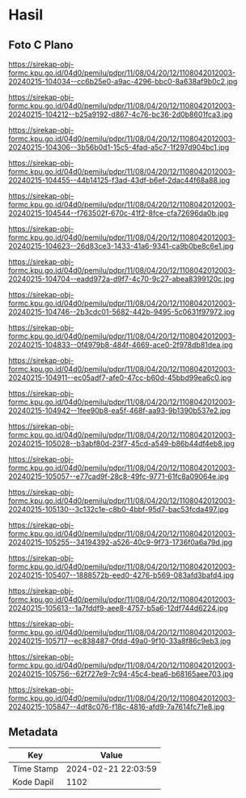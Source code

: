 # Hasil

## Foto C Plano

https://sirekap-obj-formc.kpu.go.id/04d0/pemilu/pdpr/11/08/04/20/12/1108042012003-20240215-104034--cc6b25e0-a9ac-4296-bbc0-8a638af9b0c2.jpg

https://sirekap-obj-formc.kpu.go.id/04d0/pemilu/pdpr/11/08/04/20/12/1108042012003-20240215-104212--b25a9192-d867-4c76-bc36-2d0b8601fca3.jpg

https://sirekap-obj-formc.kpu.go.id/04d0/pemilu/pdpr/11/08/04/20/12/1108042012003-20240215-104306--3b56b0d1-15c5-4fad-a5c7-1f297d904bc1.jpg

https://sirekap-obj-formc.kpu.go.id/04d0/pemilu/pdpr/11/08/04/20/12/1108042012003-20240215-104455--44b14125-f3ad-43df-b6ef-2dac44f68a88.jpg

https://sirekap-obj-formc.kpu.go.id/04d0/pemilu/pdpr/11/08/04/20/12/1108042012003-20240215-104544--f763502f-670c-41f2-8fce-cfa72696da0b.jpg

https://sirekap-obj-formc.kpu.go.id/04d0/pemilu/pdpr/11/08/04/20/12/1108042012003-20240215-104623--26d83ce3-1433-41a6-9341-ca9b0be8c6e1.jpg

https://sirekap-obj-formc.kpu.go.id/04d0/pemilu/pdpr/11/08/04/20/12/1108042012003-20240215-104704--eadd972a-d9f7-4c70-9c27-abea8399120c.jpg

https://sirekap-obj-formc.kpu.go.id/04d0/pemilu/pdpr/11/08/04/20/12/1108042012003-20240215-104746--2b3cdc01-5682-442b-9495-5c0631f97972.jpg

https://sirekap-obj-formc.kpu.go.id/04d0/pemilu/pdpr/11/08/04/20/12/1108042012003-20240215-104833--0f4979b8-484f-4669-ace0-2f978db81dea.jpg

https://sirekap-obj-formc.kpu.go.id/04d0/pemilu/pdpr/11/08/04/20/12/1108042012003-20240215-104911--ec05adf7-afe0-47cc-b60d-45bbd99ea6c0.jpg

https://sirekap-obj-formc.kpu.go.id/04d0/pemilu/pdpr/11/08/04/20/12/1108042012003-20240215-104942--1fee90b8-ea5f-468f-aa93-9b1390b537e2.jpg

https://sirekap-obj-formc.kpu.go.id/04d0/pemilu/pdpr/11/08/04/20/12/1108042012003-20240215-105028--b3abf80d-23f7-45cd-a549-b86b44df4eb8.jpg

https://sirekap-obj-formc.kpu.go.id/04d0/pemilu/pdpr/11/08/04/20/12/1108042012003-20240215-105057--e77cad9f-28c8-49fc-9771-61fc8a09064e.jpg

https://sirekap-obj-formc.kpu.go.id/04d0/pemilu/pdpr/11/08/04/20/12/1108042012003-20240215-105130--3c132c1e-c8b0-4bbf-95d7-bac53fcda497.jpg

https://sirekap-obj-formc.kpu.go.id/04d0/pemilu/pdpr/11/08/04/20/12/1108042012003-20240215-105255--34194392-a526-40c9-9f73-1736f0a6a79d.jpg

https://sirekap-obj-formc.kpu.go.id/04d0/pemilu/pdpr/11/08/04/20/12/1108042012003-20240215-105407--1888572b-eed0-4276-b569-083afd3bafd4.jpg

https://sirekap-obj-formc.kpu.go.id/04d0/pemilu/pdpr/11/08/04/20/12/1108042012003-20240215-105613--1a7fddf9-aee8-4757-b5a6-12df744d6224.jpg

https://sirekap-obj-formc.kpu.go.id/04d0/pemilu/pdpr/11/08/04/20/12/1108042012003-20240215-105717--ec838487-0fdd-49a0-9f10-33a8f86c9eb3.jpg

https://sirekap-obj-formc.kpu.go.id/04d0/pemilu/pdpr/11/08/04/20/12/1108042012003-20240215-105756--62f727e9-7c94-45c4-bea6-b68165aee703.jpg

https://sirekap-obj-formc.kpu.go.id/04d0/pemilu/pdpr/11/08/04/20/12/1108042012003-20240215-105847--4df8c076-f18c-4816-afd9-7a7614fc71e8.jpg


## Metadata

| Key        | Value               |
| ---------- | ------------------- |
| Time Stamp | 2024-02-21 22:03:59 |
| Kode Dapil | 1102                |



